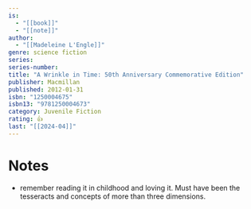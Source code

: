 ```yaml
---
is:
  - "[[book]]"
  - "[[note]]"
author:
  - "[[Madeleine L'Engle]]"
genre: science fiction
series: 
series-number: 
title: "A Wrinkle in Time: 50th Anniversary Commemorative Edition"
publisher: Macmillan
published: 2012-01-31
isbn: "1250004675"
isbn13: "9781250004673"
category: Juvenile Fiction
rating: 👍
last: "[[2024-04]]"
---
```

# Notes
- remember reading it in childhood and loving it. Must have been the tesseracts and concepts of more than three dimensions.

